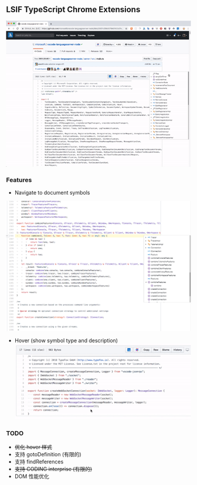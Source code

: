 ## LSIF TypeScript Chrome Extensions
![](snapshot/all.gif)
### Features

- Navigate to document symbols

![](snapshot/navigate-to-symbol.png)

- Hover (show symbol type and description)
![](snapshot/hover.gif)

### TODO

- ~~优化 hover 样式~~
- 支持 gotoDefinition (有限的)
- 支持 findReferences
- ~~支持 CODING interprise (有限的)~~
- DOM 性能优化